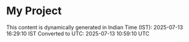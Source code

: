 # My Project

This content is dynamically generated in Indian Time (IST): 2025-07-13 16:29:10 IST
Converted to UTC: 2025-07-13 10:59:10 UTC
